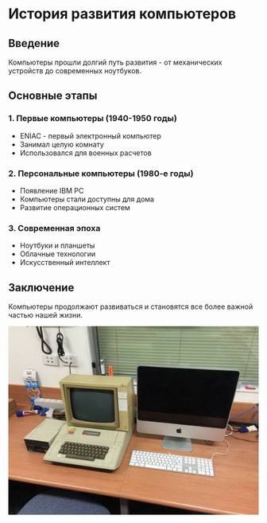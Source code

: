 # История развития компьютеров

## Введение
Компьютеры прошли долгий путь развития - от механических устройств до современных ноутбуков.

## Основные этапы

### 1. Первые компьютеры (1940-1950 годы)
- ENIAC - первый электронный компьютер
- Занимал целую комнату
- Использовался для военных расчетов

### 2. Персональные компьютеры (1980-е годы)
- Появление IBM PC
- Компьютеры стали доступны для дома
- Развитие операционных систем

### 3. Современная эпоха
- Ноутбуки и планшеты
- Облачные технологии
- Искусственный интеллект

## Заключение
Компьютеры продолжают развиваться и становятся все более важной частью нашей жизни.

![Эволюция компьютеров](images/d6e3b3711a9cc2077c214184fc315de8.jpg)
